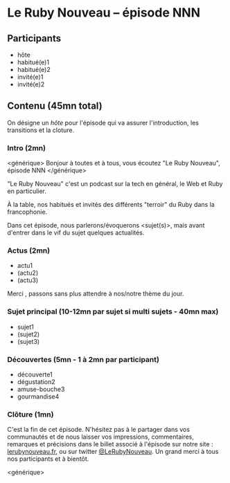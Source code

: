 # Le Ruby Nouveau – épisode NNN

## Participants

  - hôte
  - habitué(e)1
  - habitué(e)2
  - invité(e)1
  - invité(e)2

## Contenu (45mn total)

On désigne un _hôte_ pour l'épisode qui va assurer l'introduction, les transitions et la cloture.

### Intro (2mn)

<générique>
Bonjour à toutes et à tous, vous écoutez "Le Ruby Nouveau", épisode NNN
</générique>

"Le Ruby Nouveau" c'est un podcast sur la tech en général, le Web et Ruby en particulier.

À la table, nos habitués et invités des différents "terroir" du Ruby dans la francophonie.

<tour de table>

Dans cet épisode, nous parlerons/évoquerons <sujet(s)>, mais avant d'entrer dans le vif du sujet quelques actualités.

<jingle>

### Actus (2mn)

  - actu1
  - (actu2)
  - (actu3)

Merci <dernier intervenant>, passons sans plus attendre à nos/notre thème du jour.

<jingle>

### Sujet principal (10-12mn par sujet si multi sujets - 40mn max)

  - sujet1
  - (sujet2)
  - (sujet3)

### Découvertes (5mn - 1 à 2mn par participant)

<jingle>

  - découverte1
  - dégustation2
  - amuse-bouche3
  - gourmandise4

### Clôture (1mn)

C'est la fin de cet épisode. N'hésitez pas à le partager dans vos communautés et de nous laisser vos impressions, commentaires, remarques et précisions dans le billet associé à l'épisode sur notre site : [lerubynouveau.fr](http://lerubynouveau.fr), ou sur twitter [@LeRubyNouveau](https://www.twitter.com/LeRubyNouveau). Un grand merci à tous nos participants et à bientôt.

<générique>
